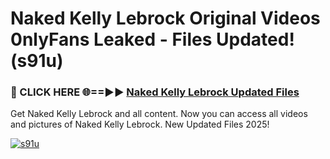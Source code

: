 # Naked Kelly Lebrock Original Videos 0nlyFans Leaked - Files Updated! (s91u)

<h3>🔴 CLICK HERE 🌐==►► <a href="https://tinyurl.com/up5wt9bj" rel="nofollow">Naked Kelly Lebrock Updated Files</a></h3>

Get Naked Kelly Lebrock and all content. Now you can access all videos and pictures of Naked Kelly Lebrock. New Updated Files 2025!

[![s91u](https://i.imgur.com/ABiUzMV.gif)](https://tinyurl.com/up5wt9bj)
